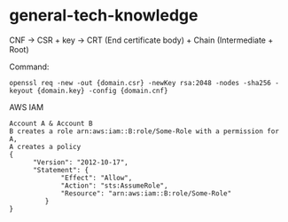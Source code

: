 # general-tech-knowledge

CNF -> CSR + key -> CRT (End certificate body) + Chain (Intermediate + Root)

Command:
```
openssl req -new -out {domain.csr} -newKey rsa:2048 -nodes -sha256 -keyout {domain.key} -config {domain.cnf}
```

AWS IAM

```
Account A & Account B
B creates a role arn:aws:iam::B:role/Some-Role with a permission for A, 
A creates a policy 
{
      "Version": "2012-10-17",
      "Statement": {
             "Effect": "Allow",
             "Action": "sts:AssumeRole",
             "Resource": "arn:aws:iam::B:role/Some-Role"
         }
}
```
